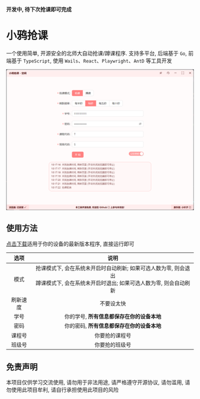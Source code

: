 **开发中, 待下次抢课即可完成**

# 小鸦抢课
一个使用简单, 开源安全的北师大自动抢课/蹲课程序. 支持多平台, 后端基于 `Go`, 前端基于 `TypeScript`, 使用 `Wails`、`React`、`Playwright`、`AntD` 等工具开发

![](./README.png)

## 使用方法
[点击下载](https://github.com/LeafYeeXYZ/BNUCourseGetter/releases)适用于你的设备的最新版本程序, 直接运行即可

| 选项 | 说明 |
| :---: | :---: |
| 模式 | 抢课模式下, 会在系统未开启时自动刷新; 如果可选人数为零, 则会退出<br>蹲课模式下, 会在系统未开启时退出; 如果可选人数为零, 则会自动刷新 |
| 刷新速度 | 不要设太快 |
| 学号 | 你的学号, **所有信息都保存在你的设备本地** |
| 密码 | 你的密码, **所有信息都保存在你的设备本地** |
| 课程号 | 你要抢的课程号 |
| 班级号 | 你要抢的班级号 |

## 免责声明
本项目仅供学习交流使用, 请勿用于非法用途, 请严格遵守开源协议, 请勿滥用, 请勿使用此项目牟利, 请自行承担使用此项目的风险
